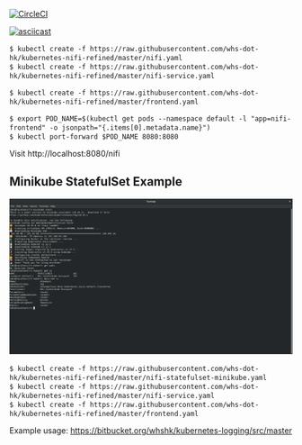 [![CircleCI](https://circleci.com/gh/whs-dot-hk/kubernetes-nifi-refined.svg?style=shield)](https://circleci.com/gh/whs-dot-hk/kubernetes-nifi-refined)

[![asciicast](https://asciinema.org/a/OYN3fdGCBOtoDqCZ4UKc5DjWK.svg)](https://asciinema.org/a/OYN3fdGCBOtoDqCZ4UKc5DjWK)

```
$ kubectl create -f https://raw.githubusercontent.com/whs-dot-hk/kubernetes-nifi-refined/master/nifi.yaml
$ kubectl create -f https://raw.githubusercontent.com/whs-dot-hk/kubernetes-nifi-refined/master/nifi-service.yaml
```

```
$ kubectl create -f https://raw.githubusercontent.com/whs-dot-hk/kubernetes-nifi-refined/master/frontend.yaml
```

```
$ export POD_NAME=$(kubectl get pods --namespace default -l "app=nifi-frontend" -o jsonpath="{.items[0].metadata.name}")
$ kubectl port-forward $POD_NAME 8080:8080
```

Visit http://localhost:8080/nifi

## Minikube StatefulSet Example
![alt text](minikube.png "Minikube")

```
$ kubectl create -f https://raw.githubusercontent.com/whs-dot-hk/kubernetes-nifi-refined/master/nifi-statefulset-minikube.yaml
$ kubectl create -f https://raw.githubusercontent.com/whs-dot-hk/kubernetes-nifi-refined/master/nifi-service.yaml
$ kubectl create -f https://raw.githubusercontent.com/whs-dot-hk/kubernetes-nifi-refined/master/frontend.yaml
```

Example usage: https://bitbucket.org/whshk/kubernetes-logging/src/master
